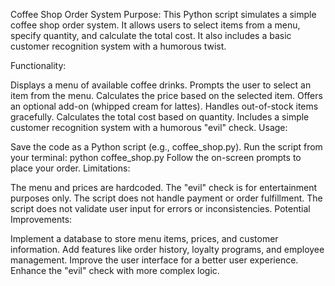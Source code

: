 Coffee Shop Order System
Purpose:
This Python script simulates a simple coffee shop order system. It allows users to select items from a menu, specify quantity, and calculate the total cost. It also includes a basic customer recognition system with a humorous twist.

Functionality:

Displays a menu of available coffee drinks.
Prompts the user to select an item from the menu.
Calculates the price based on the selected item.
Offers an optional add-on (whipped cream for lattes).
Handles out-of-stock items gracefully.
Calculates the total cost based on quantity.
Includes a simple customer recognition system with a humorous "evil" check.
Usage:

Save the code as a Python script (e.g., coffee_shop.py).
Run the script from your terminal: python coffee_shop.py
Follow the on-screen prompts to place your order.
Limitations:

The menu and prices are hardcoded.
The "evil" check is for entertainment purposes only.
The script does not handle payment or order fulfillment.
The script does not validate user input for errors or inconsistencies.
Potential Improvements:

Implement a database to store menu items, prices, and customer information.
Add features like order history, loyalty programs, and employee management.
Improve the user interface for a better user experience.
Enhance the "evil" check with more complex logic.
